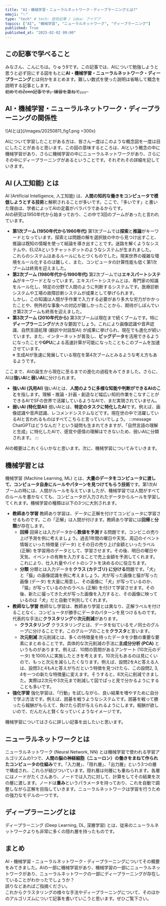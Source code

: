```yaml
---
title: "AI・機械学習・ニューラルネットワーク・ディープラーニングとは?"
emoji: "✨"
type: "tech" # tech: 技術記事 / idea: アイデア
topics: ["AI", "機械学習", "ニューラルネットワーク", "ディープラーニング"]
published: True
published_at: "2025-02-02 09:00"
---
```


## この記事で学べること
みなさん、こんにちは。りゅう9です。この記事では、AIについて勉強しようと思うと必ず目にする図をもとに**AI・機械学習・ニューラルネットワーク・ディープラーニング**とは何かをまとめます。難しい数式を使った説明は省略して概念を説明する記事とします。  
~~初めてのZenn記事です。練習を兼ねて。。。~~

## AI・機械学習・ニューラルネットワーク・ディープラーニングの関係性
![AIとは](/images/20250811_fig1.png =300x)

AIについて学習したことがある方は、皆さん一度はこのような概念図を一度は目にしたことがあると思います。この図の意味するところは、AIという概念の中に機械学習があり、さらに機械学習の中にニューラルネットワークがあり、さらにその中にディープラーニングがあるということです。それぞれその詳細を記していきます。

## AI (人工知能) とは
AI (Artificial Intelligence, 人工知能) は、**人間の知的な働きをコンピュータで模倣しようとする技術**と解釈されることが多いです。ここで、「多いです」と書いた理由は、学者によってAIの定義がバラバラであるからです。  
AIの研究は1950年代から始まっており、この中で3回のブームがあったと言われています。
- **第1次ブーム (1950年代から1960年代)**
  第1次ブームでは**探索**と**推論**がキーワードとなっています。探索とは問題の解を選択肢の中から見つけ出すこと、推論は既知の情報を使って結論を導き出すことです。迷路を解くようなシステムや、ELIZAというチャットボットのようなシステムが生まれました。  
  これらのシステムはあるルールにもとづくものでした。現実世界の複雑な環境をルール化するのは難しく、また、コンピュータの計算性能も低く第1次ブームは終焉を迎えました。
- **第2次ブーム (1980年代から1990年代)**
  第2次ブームでは**エキスパートシステム**がキーワードとなっています。エキスパートシステムとは、専門家の知識をルール化し、特定の分野で人間のように判断するシステムです。医療診断システムや工場の故障診断システムが成果として挙げられます。  
  しかし、この知識は人間が手作業で入力する必要があり多大な労力がかかったことや、例外的な事象への対応が難しかったことから、期待がしぼんでいき第2次ブームも終焉を迎えました。
- **第3次ブーム (2010年代から)**
  第3次ブームは現在まで続くブームです。特に**ディープラーニング**が大きな要因でしょう。これにより画像認識や音声認識、自然言語処理 (翻訳や対話型AI) が成果に挙げられ、現在でも進化が続いています。また、インターネットが普及し、**ビッグデータ**を活用できるようになったことや**GPU**による高速計算が可能になったこともこのブームを加速させています。  
  ※ 生成AIが急速に発展している現在を第4次ブームとみるような考え方もあるようです。

ここまで、AIの誕生から現在に至るまでの進化の過程をみてきました。さらに、AIは**強いAI**と**弱いAI**に分けられます。
- **強いAI (汎用AI)**
  強いAIとは、**人間のように多様な知能や判断ができるAIのこと**を指します。理解・推論・計画・創造など幅広い知的作業をこなすことができるAIでSFの世界で活躍しているようなAIで、まだ実現されていません。
- **弱いAI (特化型AI)**
  弱いAIとは、**特定のタスクに特化したAI**です。例えば、画像認識や音声認識、レコメンドシステムなどです。現在世の中で活躍しているAIと言われるものはすべてこちらと言っていいでしょう。
  :::message
  ChatGPTはどうなんだ？という疑問も生まれてきますが、「自然言語の理解と生成」に特化したAIで、感覚や感情の理解はできないため、弱いAIに分類されます。
  :::

AIの概要はこれくらいかなと思います。次に、機械学習についてみていきます。

## 機械学習とは
機械学習 (Machine Learning, ML) とは、**大量のデータをコンピュータに渡して、コンピュータ自身にルールやパターンを見つけてもらう技術**です。第1次AIブームの時には、人間がルールを与えていましたが、機械学習では人間がすべてのルールを書かなくても、コンピュータが入力されたデータからルールを学習してくれます。機械学習の種類は以下の3つに大別されます。
- **教師あり学習**
  教師あり学習は、データに正解を付けてコンピュータに学習させるものです。この「正解」は人間が付けます。教師あり学習には**回帰**と**分類**が存在します。
  - **回帰**
  回帰とは入力データから**数値を予測**する問題です。コンビニの売り上げ予測を例に考えましょう。過去1年間の曜日や天気、周辺のイベント情報といった特徴量 (データ) とその日の売り上げ金額といったラベル (正解) を学習用のデータとして、学習させます。その後、明日の曜日や天気、イベントの有無を入力することで売上金額を予測してくれます。これにより、仕入れ量やバイトのシフトを決めるのに役立ちます。
  - **分類**
  分類とは入力データを**クラス (カテゴリ) に分ける**問題です。「犬」と「猫」の画像認識を例に考えましょう。犬が写った画像と猫が写った画像 (データ) を大量に用意し、その画像に「犬」が写っているのか、「猫」が写っているのかのラベル (正解) を付けて学習させます。その後、新たに撮ってきた犬が写った画像を入力すると、その画像に映っているのは「犬」だと自動で判別してくれます。
- **教師なし学習**
  教師なし学習は、教師あり学習とは異なり、正解ラベルを付けることなく、コンピュータが勝手にデータのパターンを見つけるものです。代表的な手法に**クラスタリング**や**次元削減**があります。
  - **クラスタリング**
  クラスタリングとは、データを似ているモノ同士のグループに分けることです。このグループのことを**クラスタ**と言います。
  - **次元削減**
  次元削減とは、多くの特徴量を持ったデータを少数の重要な要素にまとめることです。具体的な次元削減の手法に**主成分分析 (PCA)** というものがあります。例えば、10問の質問があるアンケート (10次元のデータ) を1000人に実施したときを考えます。10次元もあるのは見にくいので、もっと次元を減らしたくなります。例えば、設問2をAと答える人は、設問3と4もAと答えがちだという特徴を見つけたら、この設問2, 3, 4を一つの新たな特徴量に変えます。そうすると、8次元に削減できました。実際は2次元や3次元まで削減して図でぱっと見で分かるようにすることも多いです。
- **強化学習**
  強化学習は、「行動」を試しながら、良い結果を増やすために自分で学ぶ方法です。例えば、囲碁を戦うようなシステムです。囲碁を戦って勝ったら報酬がもらえて、負けたら罰が与えられるようにします。報酬が欲しいので、だんだんと賢くなっていくようなイメージです。

機械学習についてはさらに詳しい記事を出したいと思います。

## ニューラルネットワークとは
ニューラルネットワーク (Neural Network, NN) とは機械学習で使われる学習アルゴリズムの1つで、**人間の脳の神経細胞（ニューロン）の働きをまねて作られたコンピュータの仕組み**です。「入力層」、「隠れ層」、「出力層」という3つの層で構成され、これらが結びついています。隠れ層は何層にも重ねられます。各層にはノードがたくさんあり、ノードでは入力に対して、計算をしてその結果を次の層に渡します。ノードは**重み**というパラメータを持っており、これを自動で調整しながら正解を目指していきます。ニューラルネットワークは学習を行うための強力なモデルの一つです。

## ディープラーニングとは
ディープラーニング (Deep Learning, DL, 深層学習) とは、従来のニューラルネットワークよりも非常に多くの隠れ層を持ったものです。

## まとめ
AI・機械学習・ニューラルネットワーク・ディープラーニングについてその概要をみてきました。AIの一部に機械学習があり、機械学習の一部にニューラルネットワークがあり、ニューラルネットワークの一部にディープラーニングが存在していることがわかったでしょうか？  
誤りなどあればご指摘ください。  
これからクラスタリングの様々な手法やディープラーニングについて、そのほかのアルゴリズムについて記事を書いていこうと思います。ぜひご覧下さい。